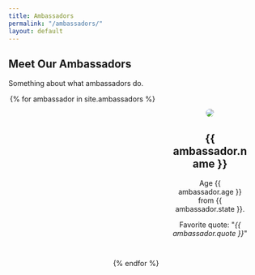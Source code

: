 ```yaml
---
title: Ambassadors
permalink: "/ambassadors/"
layout: default
---
```


<style>
  .ambassadors-list {
    display: flex;
    justify-content: space-around;
    max-width: 100%;
    flex-wrap: wrap;
    text-align: center;
  }

  .ambassador {
    max-width: 150px;
    display: relative;
    margin: 2em;
  }
</style>

<div class="topnav-spacer"></div>
<div class="content section">
  <h2 class="red-header">Meet Our Ambassadors</h2>
  <p>Something about what ambassadors do.</p>
</div>
<div class="ambassadors-list index-sections content section wide">
  {% for ambassador in site.ambassadors %}
    <div class="ambassador">
      <img src="{{ ambassador.image }}" style="border-radius: 50%">
      <h2>{{ ambassador.name }}</h2>
      <p>Age {{ ambassador.age }} from {{ ambassador.state }}.</p>
      <p>Favorite quote: "<i>{{ ambassador.quote }}</i>"</p>
    </div>
  {% endfor %}
</div>